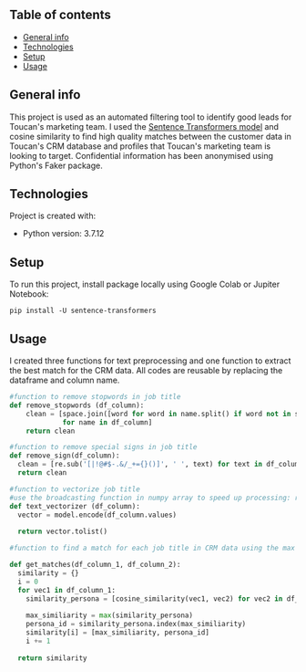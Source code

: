 ## Table of contents
* [General info](#general-info)
* [Technologies](#technologies)
* [Setup](#setup)
* [Usage](#usage)

## General info
This project is used as an automated filtering tool to identify good leads for Toucan's marketing team. I used the [Sentence Transformers model](https://www.sbert.net/) and cosine similarity to find high quality matches between the customer data in Toucan's CRM database and profiles that Toucan's marketing team is looking to target. Confidential information has been anonymised using Python's Faker package.

	
## Technologies
Project is created with:
* Python version: 3.7.12

## Setup
To run this project, install package locally using Google Colab or Jupiter Notebook:

```
pip install -U sentence-transformers
```
## Usage
I created three functions for text preprocessing and one function to extract the best match for the CRM data. All codes are reusable by replacing the dataframe and column name.

```python
#function to remove stopwords in job title
def remove_stopwords (df_column):
    clean = [space.join([word for word in name.split() if word not in stopwords_dict]) \
             for name in df_column]
    return clean
```

```python
#function to remove special signs in job title
def remove_sign(df_column):
  clean = [re.sub('[|!@#$-.&/_+={}()]', ' ', text) for text in df_column]
  return clean
```

```python
#function to vectorize job title
#use the broadcasting function in numpy array to speed up processing: reduced run time to half
def text_vectorizer (df_column):
  vector = model.encode(df_column.values)
  
  return vector.tolist()
```

```python
#function to find a match for each job title in CRM data using the max value of cosine similarity 

def get_matches(df_column_1, df_column_2):
  similarity = {}
  i = 0
  for vec1 in df_column_1:
    similarity_persona = [cosine_similarity(vec1, vec2) for vec2 in df_column_2]
    
    max_similiarity = max(similarity_persona)
    persona_id = similarity_persona.index(max_similiarity) 
    similarity[i] = [max_similiarity, persona_id]
    i += 1
  
  return similarity
```
